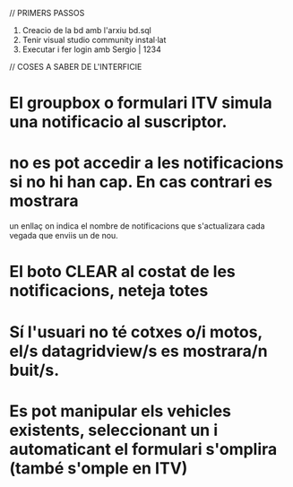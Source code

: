 // PRIMERS PASSOS
1. Creacio de la bd amb l'arxiu bd.sql
2. Tenir visual studio community instal·lat
3. Executar i fer login amb Sergio | 1234

// COSES A SABER DE L'INTERFICIE
#  El groupbox o formulari ITV simula una notificacio al suscriptor.
#  no es pot accedir a les notificacions si no hi han cap. En cas contrari es mostrara 
   un enllaç on indica el nombre de notificacions que s'actualizara cada vegada que enviis un de nou.
#  El boto CLEAR al costat de les notificacions, neteja totes
#  Sí l'usuari no té cotxes o/i motos, el/s datagridview/s es mostrara/n buit/s.
#  Es pot manipular els vehicles existents, seleccionant un i automaticant el formulari s'omplira (també s'omple en ITV)
